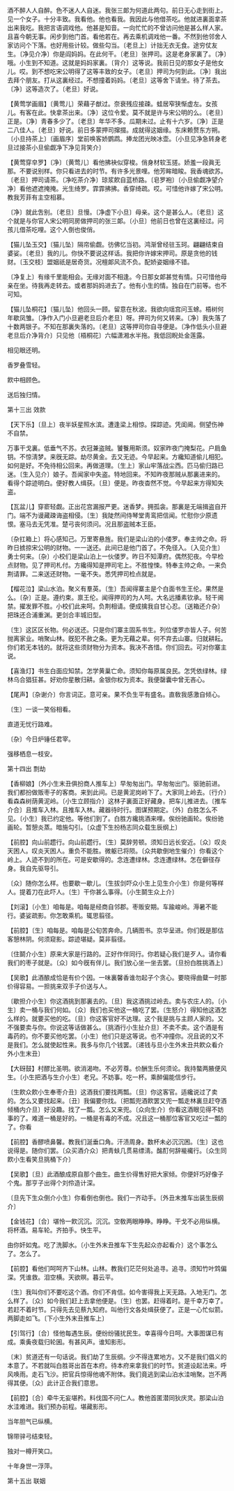 <!-- { "loadSidebar": true } -->
酒不醉人人自醉。色不迷人人自迷。我张三郞为何道此两句。前日无心走到街上。见一个女子。十分丰致。我看他。他也看我。我因此与他借茶吃。他就进裏面拿茶出来我吃。我把言语调戏他。他甚是知音。一向忙忙的不曾访问他是甚么样人家。且喜今朝无事。闲步到他门首。看他若在。再去乘机调戏他一番。不然到他邻舍人家访问个下落。也好用些计较。做些勾当。〔老旦上〕计拙无衣无食。途穷仗友生。〔净见介净〕你是阎妈妈。在此何干。〔老旦〕张押司。这是老身家裏了。〔净〕哦。小生到不知道。这就是妈妈家裏。〔背介〕这等说。我前日见的那女子是他女儿。哎。到不想吃宋公明得了这等丰致的女子。〔老旦〕押司为何到此。〔净〕我出去拜个朋友。打从这裏经过。不想撞着妈妈。〔老旦〕这等舍下请坐。待了茶去。〔净〕这等造次了。〔老旦〕好说。 

【黄莺学画眉】〔黄莺儿〕荣藉子猷过。奈衰残应接疎。蛙居窄狭惭虚左。女孩儿。有客在此。快拿茶出来。〔净〕这位令爱。莫不就是许与宋公明的么。〔老旦〕正是。〔净〕靑春多少了。〔老旦〕年华不多。瓜期未过。止有十六岁。〔净〕正是二八佳人。〔老旦〕好说。前日多蒙押司撺掇。成就得这姻缘。东床赖赘东方朔。〔小旦持茶上〕〔画眉序〕堂前唤客娇鹦鹉。捧龙团光映冰壶。〔小旦见净急转身老旦过接茶小旦偷觑净下净见背笑介〕 

【黄莺穿皁罗】〔净〕〔黄莺儿〕看他拂袂似穿梭。俏身材软玉搓。娇羞一段眞无那。不要说别样。你只看进去的时节。有许多光景哩。他芳眸暗睃。我香魂欲苏。〔老旦〕押司请茶。〔净吃茶介净〕琼浆飮自蓝桥路。〔皂罗袍〕〔小旦偷觑净望介净〕看他遮遮掩掩。光生绮罗。霏霏拂拂。香穿绮疏。哎。可惜他许嫁了宋公明。教我芳菲有主空相慕。

〔净〕就此吿别。〔老旦〕旦慢。〔净虚下小旦〕母亲。这个是甚么人。〔老旦〕这个就是与你官人宋公明同房做押司的张三郞。〔小旦〕他前日也曾在这裏经过。问孩儿借茶吃哩。这个人倒也俊俏。 

【猫儿坠玉交】〔猫儿坠〕隔帘偷觑。彷佛忆当初。鸿渐曾经驻玉珂。翩翩结束自婆娑。〔老旦〕我的儿。你快不要说这样话。我把你许嫁宋押司。原是贪他的钱财。〔玉交枝〕盟姻祇是居奇货。况檀郞风流不负。配娇姿姻缘不错。

〔净复上〕有缘千里能相会。无缘对面不相逢。今日那女郞甚觉有情。只可惜他母亲在坐。待我再走转去。或者那妈妈进去了。他有小生的情。独自在门前等。也不可知。 

【猫儿坠桐花】〔猫儿坠〕他回头一顾。留意在秋波。我欲向瑶宫问玉蜍。梧树何年歇凤雏。〔净作入门小旦避老旦后介老旦〕呀。押司为何又转来。〔净〕我失落了十数两银子。不知在那裏失落的。〔老旦〕这等押司你自寻便是。〔净作低头小旦避老旦后介净背介〕只见他〔梧桐花〕六幅潇湘水半拖。我低回睨处金莲露。

相见眼还明。

香罗叠雪轻。

飮中相顾色。

送后独归情。 

第十三出
效款

【天下乐】〔旦上〕夜半妖星照水滨。遭逢梁上相惊。探踪迹。凭闺阃。侧望伤神不自禁。

万事干戈裏。低垂气不苏。衣冠兼盗贼。饕餮用斯须。奴家昨夜门掩梨花。户扃鱼钥。不惊淸梦。来旣无踪。劫尽黄金。去又无迹。今早起来。方纔知道偷儿相犯。如何是好。不免待相公回来。再做道理。〔生上〕家山牢落战尘西。匹马偷归路已迷。〔生入见介〕娘子。吾闻家中失盗。特地回来。不知昨夜那贼从那裏进来的。看得个踪迹明白。便好教人缉获。〔旦〕便是。昨夜杳然不觉。今早起来方得知失盗。 

【瓦盆儿】穿窬轻觑。正出花宫漏报严更。迷香梦。拥孤衾。那裏是无端揖盗自开门。端不为谩藏疎诲盗相侵。〔生〕我陡然间侍琴堂靑鸾把信闻。忙慰你少原遗恨。塞马去无凭准。楚弓丧何须问。况且那盗贼本王臣。

〔杂扛箱上〕将心感知己。万里寄悬旌。我们是梁山泊的小偻罗。奉主帅之命。将昨日掳掠宋公明的财物。一一送还。此间已是他门首了。不免径入。〔入见介生〕勇士何来。〔杂〕小校们是梁山泊上一伙偻罗。昨日不知潭府。偶然犯夜。今早检点财物。见了押司札付。方纔得知是押司宅上。不胜惶悚。特奉主帅之命。一来负荆请罪。二来送还财物。一毫不失。悉凭押司检点就是。 

【榴花泣】梁山水泊。聚义有羣英。〔生〕吾闻得寨主是个白面书生王伦。果然是么。〔杂〕正是。遵约束。禀王伦。闻得押司的为人呵。大名远播素钦承。轻干阃禁。擢发罪不胜。小校们此来呵。负荆相请。便成擒我自甘心忍。〔送箱还介杂〕把珠还合浦重渊。更剑合丰城旧型。

〔生〕这区区长物。何必送还。只是你们寨主固系书生。列位偻罗亦皆人子。何苦抛离家业。哨聚山林。旣犯不赦之条。更为无藉之辈。何不弃去山寨。归就耕耘。你们若无本钱的。就将这些须财物分为资本。我决不吝惜。你们回去。可对你寨主说。 

【喜渔灯】书生白面应知禁。怎学黄巢亡命。须知你每原属良民。怎凭依绿林。绿林乌合猖狂甚。好劝你星散归耕。金银你权为资本。我便罄囊中曾无吝心。

【尾声】〔杂谢介〕你言词正。意可亲。果不负生平有盛名。直敎我感激自倾心。

〔生〕一谈一笑俗相看。

直道无忧行路难。

〔杂〕今日炉锤任君宰。

强移栖息一枝安。 

第十四出
剽劫

【香柳娘】〔外小生末丑俱扮商人推车上〕早匆匆出门。早匆匆出门。驱驰前进。我们都扮做贩枣子的客商。来到此间。已是黄泥岗岭下了。大家同上岭去。〔行介〕看森森树荫黄泥岭。〔小生立顾指介〕这林子裏面正好藏身。把车儿推进去。〔推车介合〕且推车入林。且推车入林。藏器待时行。图谋预期定。〔外〕白胜怎么不见。〔小生〕我已约定他。等他们到了。白胜方纔挑酒来哩。俟纷驰画轮。俟纷驰画轮。暂憩炎蒸。暗施勾引。〔众虚下生扮杨志同众载生辰纲上〕 

【前腔】向山前趱行。向山前趱行。〔生〕莫辞劳顿。须知日远长安近。〔众〕叹炎天困人。叹炎天困人。重负不能胜。微躯已将陨。〔众共歇倒地生催介〕你看这个岭上。人迹不到的所在。可是安歇得的。念连遭绿林。念连遭绿林。怎在僻径存身。我自先驱导引。

〔众〕随你怎么样。也要歇一歇儿。〔生拔剑吓众小生上见生介小生〕你是何等样人。提着刀在此吓人。〔生〕干你甚么事得。〔小生鬬生众上介〕 

【刘滚】〔小生〕咱每是。咱每是经商自邻郡。枣贩安期。车踰峻岭。溽暑不能行。婆娑疏影。你怎敢乘机。辄思翦径。

【前腔】〔生〕咱每是。咱每是公旬苦奔命。几辆图书。京华呈进。你们旣是那估客憩林阴。何须窥影。踪迹堪疑。莫非翦径。

〔住鬬介小生〕原来大家是行路的。正好作伴同行。你若疑心我们是歹人。请你看我们的枣子就是。〔众〕如今旣有伴儿。我们放心坐一坐去罢。〔旦扮白胜挑酒上〕 

【吴歌】此酒酿成恰是有价个因。一味裏馨香谁勿起子个贪心。要晓得曲糵一时那价得容易。一担挑来双手子价送与人。

〔歇担介小生〕你这酒挑到那裏去的。〔旦〕我这酒挑过岭去。卖与农庄人的。〔小生〕卖一桶与我们何如。〔众〕我们也买他这一桶吃了罢。〔生怒介〕得知他这酒怎么样的。就要买他的吃。〔旦〕你这客官好不达理。这个我是挑与主顾人家的。又不强要卖与你。你说这等话做甚么。〔挑酒行小生扯介旦〕不卖不卖。这个酒是有毒药的。你不要买他吃罢。〔小生〕他们只是这等说。也不冲撞你。况且说的又不是我们。怎么就使起性来。我多与你几个钱罢。〔递钱与旦小生外末丑共飮众看介外小生末丑〕 

【大砑鼓】村醪比圣明。欲消渴吻。不必芳尊。价酬生乐何须论。我持螯两腋便风生。〔小生把酒与生介小生〕老兄。不妨事。吃一杯。乘醉偏能信步行。

〔生飮众飮小生奉枣介丑〕这酒我们要找两瓢。〔旦〕你这客官。适纔说过了卖的。怎么又要找起来。〔丑〕我偏要你找。〔把瓢兜酒飮罢又兜一瓢走林裏旦赶夺酒倾桶内介旦〕好没趣。找了一瓢。怎么又来兜。〔众向生介〕你看这酒眼见得不妨事的了。难道一桶是好的。一桶是有毒的不成。况且这一桶那位客官又吃过一瓢的了。你看 

【前腔】香醪喷鼻馨。教我们涎垂口角。汗渍周身。数杯未必沉沉困。〔生〕这也说得是。随你们罢。〔众买酒介众〕把靑蚨几贯易缥淸。酩酊何辞褦襶行。〔众生同飮小生看笑旦挑桶下介〕 

【吴歌】〔旦〕此酒酿成原自那个曲生。曲生价得售好把大家倾。你便奸巧好像子个鬼。那亨子出得个刘伶造计深。

〔旦先下生众倒介小生〕你看倒也倒也。我们一齐动手。〔外丑末推车出装生辰纲介〕 

【金钱花】〔合〕堪怜一飮沉沉。沉沉。空敎两眼睁睁。睁睁。干戈不必用纵横。将杯酒。易车轮。齐拍手。快生平。

由你奸如鬼。吃了洗脚水。〔小生外末丑推车下生先起众亦起看介〕这个事怎么了。怎么了。 

【前腔】看他们呵呵齐下山林。山林。教我们茫茫何处追寻。追寻。须知竹叶鸩偏深。凭谁救。泪空横。天欲暝。暮云平。

〔生〕我叫你们不要吃这个酒。你们不肯信。如今害得我上天无路。入地无门。怎么样了。〔众〕如今我们赶上去拿他便是。〔生〕也罢。赶得着时。是千幸万幸了。若赶不着时节。只得先去见蔡九知府。叫他行文各处缉获便了。正是一心忙似箭。两脚走如飞。〔下小生外末丑推车上〕 

【引驾行】〔合〕怪他每遇生辰。便纷纷骚扰民生。幸喜得今日呵。大事图谋已有成。乘夤夜载归轮囷。有甚风声。谁知影形。

〔末〕贫道还有一句话说。我们劫了生辰纲。少不得连累地方。又不是我们倡义的本意了。不若就叫白胜哥出首在本府。待本府来拿我们的时节。贫道设起法来。呼风唤雨。走石飞沙。把官兵惊得他魂不附体。我们竟逃到梁山泊水洼哨聚。岂不两得其便。〔众〕此计正合我们意思。 

【前腔】〔合〕牵牛无妄堪矜。料伐国不问仁人。教他首匿潜同狄庆灵。那梁山泊水洼难进。我们预办前程。堪藏影形。

当年胆气已纵横。

锦带骍弓结束轻。

独对一樽开笑口。

十年身世一浮萍。 

第十五出
联姻

